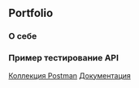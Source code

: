 ## Portfolio

### О себе

### Пример тестирование API
[Коллекция Postman](https://documenter.getpostman.com/view/27289013/2s93eYUBqg)
[Документация](https://docs.spacexdata.com/)
